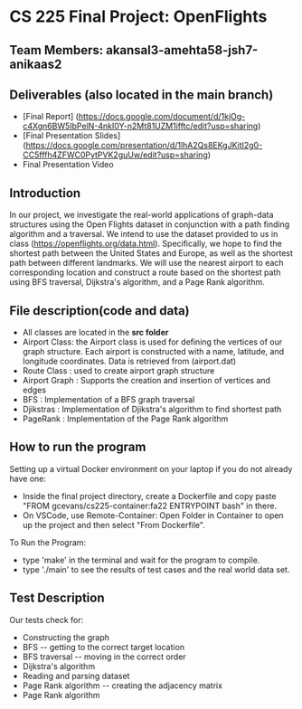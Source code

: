# CS 225 Final Project: OpenFlights
## Team Members: akansal3-amehta58-jsh7-anikaas2
## Deliverables **(also located in the main branch)**
* [Final Report] (https://docs.google.com/document/d/1kjOg-c4Xgn6BW5IbPelN-4nkI0Y-n2Mt81UZM1ifftc/edit?usp=sharing)
* [Final Presentation Slides] (https://docs.google.com/presentation/d/1lhA2Qs8EKgJKitI2g0-CC5fffh4ZFWC0PytPVK2guUw/edit?usp=sharing)
* Final Presentation Video
## Introduction 
In our project, we investigate the real-world applications of graph-data structures using the Open Flights dataset in conjunction with a path finding algorithm and a traversal. We intend to use the dataset provided to us in class (https://openflights.org/data.html). Specifically, we hope to find the shortest path between the United States and Europe, as well as the shortest path between different landmarks. We will use the nearest airport to each corresponding location and construct a route based on the shortest path using BFS traversal, Dijkstra's algorithm, and a Page Rank algorithm.
## File description(code and data)
* All classes are located in the **src folder**
* Airport Class: the Airport class is used for defining the vertices of our graph structure. Each airport is constructed with a name, latitude, and longitude coordinates. Data is retrieved from (airport.dat)
* Route Class : used to create airport graph structure
* Airport Graph : Supports the creation and insertion of vertices and edges
* BFS : Implementation of a BFS graph traversal
* Djikstras : Implementation of Djikstra's algorithm to find shortest path
* PageRank : Implementation of the Page Rank algorithm
## How to run the program
Setting up a virtual Docker environment on your laptop if you do not already have one:
* Inside the final project directory, create a Dockerfile and copy paste "FROM gcevans/cs225-container:fa22
ENTRYPOINT bash" in there.
* On VSCode, use Remote-Container: Open Folder in Container to open up the project and then select "From Dockerfile".

To Run the Program:

* type 'make' in the terminal and wait for the program to compile.
* type './main' to see the results of test cases and the real world data set.
## Test Description
Our tests check for:
* Constructing the graph
* BFS -- getting to the correct target location
* BFS traversal -- moving in the correct order
* Dijkstra's algorithm
* Reading and parsing dataset
* Page Rank algorithm -- creating the adjacency matrix
* Page Rank algorithm

